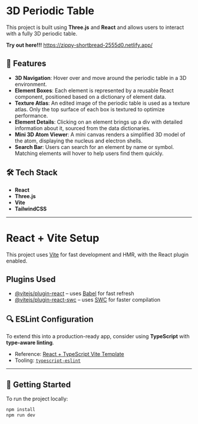 # 3D Periodic Table

This project is built using **Three.js** and **React** and allows users to interact with a fully 3D periodic table.

**Try out here!!!** https://zippy-shortbread-2555d0.netlify.app/

## 🔬 Features

- **3D Navigation**: Hover over and move around the periodic table in a 3D environment.
- **Element Boxes**: Each element is represented by a reusable React component, positioned based on a dictionary of element data.
- **Texture Atlas**: An edited image of the periodic table is used as a texture atlas. Only the top surface of each box is textured to optimize performance.
- **Element Details**: Clicking on an element brings up a div with detailed information about it, sourced from the data dictionaries.
- **Mini 3D Atom Viewer**: A mini canvas renders a simplified 3D model of the atom, displaying the nucleus and electron shells.
- **Search Bar**: Users can search for an element by name or symbol. Matching elements will hover to help users find them quickly.

## 🛠️ Tech Stack

- **React**
- **Three.js**
- **Vite**
- **TailwindCSS**

---

# React + Vite Setup

This project uses [Vite](https://vitejs.dev/) for fast development and HMR, with the React plugin enabled.

## Plugins Used

- [@vitejs/plugin-react](https://github.com/vitejs/vite-plugin-react/blob/main/packages/plugin-react) – uses [Babel](https://babeljs.io/) for fast refresh
- [@vitejs/plugin-react-swc](https://github.com/vitejs/vite-plugin-react/blob/main/packages/plugin-react-swc) – uses [SWC](https://swc.rs/) for faster compilation

## 🔍 ESLint Configuration

To extend this into a production-ready app, consider using **TypeScript** with **type-aware linting**.

- Reference: [React + TypeScript Vite Template](https://github.com/vitejs/vite/tree/main/packages/create-vite/template-react-ts)
- Tooling: [`typescript-eslint`](https://typescript-eslint.io)

---

## 🚀 Getting Started

To run the project locally:

```bash
npm install
npm run dev
